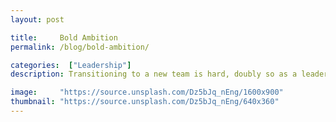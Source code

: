 ```yaml
---
layout: post

title:     Bold Ambition
permalink: /blog/bold-ambition/

categories:  ["Leadership"]
description: Transitioning to a new team is hard, doubly so as a leader.

image:     "https://source.unsplash.com/Dz5bJq_nEng/1600x900"
thumbnail: "https://source.unsplash.com/Dz5bJq_nEng/640x360"
---
```


